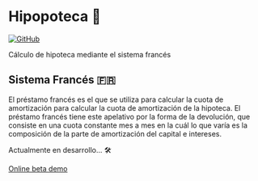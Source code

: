 # Hipopoteca 🦛

[![GitHub](https://img.shields.io/github/license/RDCH106/hipopoteca.svg)](https://github.com/RDCH106/hipopoteca/blob/master/LICENSE)

Cálculo de hipoteca mediante el sistema francés

## Sistema Francés 🇫🇷
El préstamo francés es el que se utiliza para calcular la cuota de amortización para calcular la cuota de amortización de la hipoteca. El préstamo francés tiene este apelativo por la forma de la devolución, que consiste en una cuota constante mes a mes en la cuál lo que varía es la composición de la parte de amortización del capital e intereses.

Actualmente en desarrollo... 🛠️

[Online beta demo](https://raw.githack.com/RDCH106/hipopoteca/master/hipopoteca.html)
